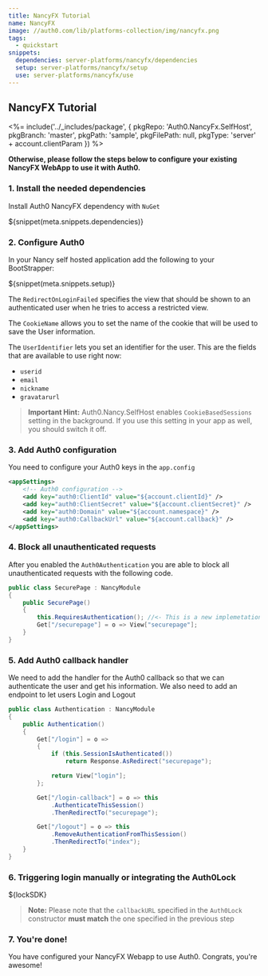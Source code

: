 ```yaml
---
title: NancyFX Tutorial
name: NancyFX
image: //auth0.com/lib/platforms-collection/img/nancyfx.png
tags:
  - quickstart
snippets:
  dependencies: server-platforms/nancyfx/dependencies
  setup: server-platforms/nancyfx/setup
  use: server-platforms/nancyfx/use
---
```


## NancyFX Tutorial

<%= include('../_includes/package', {
  pkgRepo: 'Auth0.NancyFx.SelfHost',
  pkgBranch: 'master',
  pkgPath: 'sample',
  pkgFilePath: null,
  pkgType: 'server' + account.clientParam
}) %>

**Otherwise, please follow the steps below to configure your existing NancyFX WebApp to use it with Auth0.**

### 1. Install the needed dependencies

Install Auth0 NancyFX dependency with `NuGet`

${snippet(meta.snippets.dependencies)}

### 2. Configure Auth0

In your Nancy self hosted application add the following to your BootStrapper:

${snippet(meta.snippets.setup)}

The `RedirectOnLoginFailed` specifies the view that should be shown to an authenticated user when he tries to access a restricted view.

The `CookieName` allows you to set the name of the cookie that will be used to save the User information.

The `UserIdentifier` lets you set an identifier for the user. This are the fields that are available to use right now:

  * `userid`
  * `email`
  * `nickname`
  * `gravatarurl`

> **Important Hint:** Auth0.Nancy.SelfHost enables `CookieBasedSessions` setting in the background. If you use this setting in your app as well, you should switch it off.

### 3. Add Auth0 configuration

You need to configure your Auth0 keys in the `app.config`

```xml
<appSettings>
    <!-- Auth0 configuration -->
    <add key="auth0:ClientId" value="${account.clientId}" />
    <add key="auth0:ClientSecret" value="${account.clientSecret}" />
    <add key="auth0:Domain" value="${account.namespace}" />
    <add key="auth0:CallbackUrl" value="${account.callback}" />
</appSettings>
```

### 4. Block all unauthenticated requests

After you enabled the `Auth0Authentication` you are able to block all unauthenticated requests with the following code.

```cs
public class SecurePage : NancyModule
{
    public SecurePage()
    {
        this.RequiresAuthentication(); //<- This is a new implemetation of default extension
        Get["/securepage"] = o => View["securepage"];
    }
}
```

### 5. Add Auth0 callback handler

We need to add the handler for the Auth0 callback so that we can authenticate the user and get his information. We also need to add an endpoint to let users Login and Logout

```cs
public class Authentication : NancyModule
{
    public Authentication()
    {
        Get["/login"] = o =>
        {
            if (this.SessionIsAuthenticated())
                return Response.AsRedirect("securepage");

            return View["login"];
        };

        Get["/login-callback"] = o => this
            .AuthenticateThisSession()
            .ThenRedirectTo("securepage");

        Get["/logout"] = o => this
            .RemoveAuthenticationFromThisSession()
            .ThenRedirectTo("index");
    }
}
```

### 6. Triggering login manually or integrating the Auth0Lock

${lockSDK}

> **Note:** Please note that the `callbackURL` specified in the `Auth0Lock` constructor **must match** the one specified in the previous step

### 7. You're done!

You have configured your NancyFX Webapp to use Auth0. Congrats, you're awesome!
